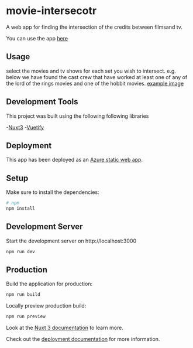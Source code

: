 # movie-intersecotr

A web app for finding the intersection of the credits between filmsand tv.

You can use the app [here](https://ashy-water-09714fa03.2.azurestaticapps.net/)

## Usage

select the movies and tv shows for each set you wish to intersect.
e.g. below we have found the cast crew that have worked at least one of any of the lord of the rings movies and one of the hobbit movies.
[example image]("https://github.com/emmettxt/movie-intersector/raw/master/screenshots/Screenshot%202023-03-22%20122942.png")

## Development Tools

This project was built using the following following libraries

-[Nuxt3](https://nuxt.com/) -[Vuetify](https://vuetifyjs.com/en/)

## Deployment

This app has been deployed as an [Azure static web app](https://azure.microsoft.com/en-us/products/app-service/static).

## Setup

Make sure to install the dependencies:

```bash
# npm
npm install
```

## Development Server

Start the development server on http://localhost:3000

```bash
npm run dev
```

## Production

Build the application for production:

```bash
npm run build
```

Locally preview production build:

```bash
npm run preview
```

Look at the [Nuxt 3 documentation](https://nuxt.com/docs/getting-started/introduction) to learn more.

Check out the [deployment documentation](https://nuxt.com/docs/getting-started/deployment) for more information.

